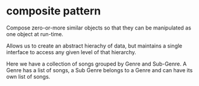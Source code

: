 # composite pattern

Compose zero-or-more similar objects so that they can be manipulated as one object at run-time.

Allows us to create an abstract hierachy of data, but maintains a single interface to access any given level of that hierarchy.

Here we have a collection of songs grouped by Genre and Sub-Genre. A Genre has a list of songs, a Sub Genre belongs to a Genre and can have its own list of songs.
